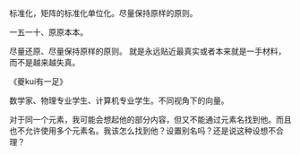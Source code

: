 标准化，矩阵的标准化单位化。尽量保持原样的原则。

一五一十、原原本本。

尽量还原、尽量保持原样的原则。 就是永远贴近最真实或者本来就是一手材料，而不是越来越失真。

《夔kuí有一足》

数学家、物理专业学生、计算机专业学生。不同视角下的向量。

对于同一个元素，我可能会想起他的部分内容，但又不能通过元素名找到他。而且也不允许使用多个元素名。我该怎么找到他？设置别名吗？还是说这种设想不合理？